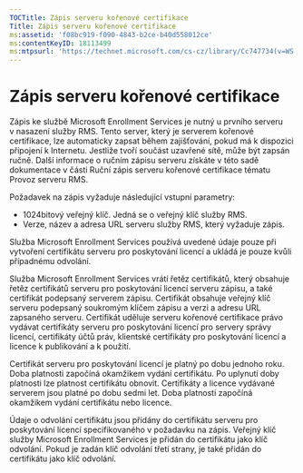 ```yaml
---
TOCTitle: Zápis serveru kořenové certifikace
Title: Zápis serveru kořenové certifikace
ms:assetid: 'f08bc919-f090-4843-b2ce-b40d558012ce'
ms:contentKeyID: 18113499
ms:mtpsurl: 'https://technet.microsoft.com/cs-cz/library/Cc747734(v=WS.10)'
---
```


Zápis serveru kořenové certifikace
==================================

Zápis ke službě Microsoft Enrollment Services je nutný u prvního serveru v nasazení služby RMS. Tento server, který je serverem kořenové certifikace, lze automaticky zapsat během zajišťování, pokud má k dispozici připojení k Internetu. Jestliže tvoří součást uzavřené sítě, může být zapsán ručně. Další informace o ručním zápisu serveru získáte v této sadě dokumentace v části Ruční zápis serveru kořenové certifikace tématu Provoz serveru RMS.

Požadavek na zápis vyžaduje následující vstupní parametry:

-   1024bitový veřejný klíč. Jedná se o veřejný klíč služby RMS.
-   Verze, název a adresa URL serveru služby RMS, který vyžaduje zápis.

Služba Microsoft Enrollment Services používá uvedené údaje pouze při vytvoření certifikátu serveru pro poskytování licencí a ukládá je pouze kvůli případnému odvolání.

Služba Microsoft Enrollment Services vrátí řetěz certifikátů, který obsahuje řetěz certifikátů serveru pro poskytování licencí serveru zápisu, a také certifikát podepsaný serverem zápisu. Certifikát obsahuje veřejný klíč serveru podepsaný soukromým klíčem zápisu a verzi a adresu URL zapsaného serveru. Certifikát uděluje serveru kořenové certifikace právo vydávat certifikáty serveru pro poskytování licencí pro servery správy licencí, certifikáty účtů práv, klientské certifikáty pro poskytování licencí a licence k publikování a k použití.

Certifikát serveru pro poskytování licencí je platný po dobu jednoho roku. Doba platnosti započíná okamžikem vydání certifikátu. Po uplynutí doby platnosti lze platnost certifikátu obnovit. Certifikáty a licence vydávané serverem jsou platné po dobu sedmi let. Doba platnosti započíná okamžikem vydání certifikátu nebo licence.

Údaje o odvolání certifikátu jsou přidány do certifikátu serveru pro poskytování licencí specifikovaného v požadavku na zápis. Veřejný klíč služby Microsoft Enrollment Services je přidán do certifikátu jako klíč odvolání. Pokud je zadán klíč odvolání třetí strany, je také přidán do certifikátu jako klíč odvolání.
